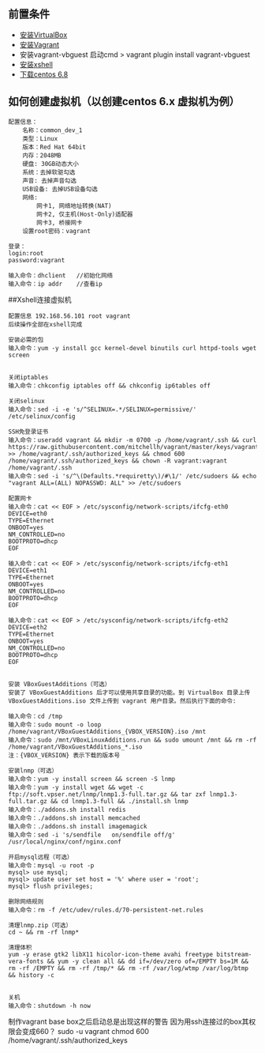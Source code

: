 ## 前置条件
- [安装VirtualBox](http://download.virtualbox.org/virtualbox/5.1.8/VirtualBox-5.1.8-111374-Win.exe)
- [安装Vagrant](https://www.vagrantup.com/downloads.html)
- 安装vagrant-vbguest 启动cmd > vagrant plugin install vagrant-vbguest
- [安装xshell](http://www.netsarang.com/download/down_xsh.html)
- [下载centos 6.8](http://mirrors.163.com/centos/6.8/isos/x86_64/CentOS-6.8-x86_64-minimal.iso)    
    

    
    
## 如何创建虚拟机（以创建centos 6.x 虚拟机为例）
```
配置信息：
    名称：common_dev_1
    类型：Linux
    版本：Red Hat 64bit
    内存：2048MB
    硬盘: 30GB动态大小
    系统：去掉软驱勾选
    声音: 去掉声音勾选
    USB设备: 去掉USB设备勾选
    网络:
        网卡1, 网络地址转换(NAT)
        网卡2, 仅主机(Host-Only)适配器
        网卡3, 桥接网卡
    设置root密码：vagrant

登录：
login:root
password:vagrant

输入命令：dhclient   //初始化网络
输入命令：ip addr    //查看ip
```




##Xshell连接虚拟机
```
配置信息 192.168.56.101 root vagrant
后续操作全部在xshell完成

安装必需的包
输入命令：yum -y install gcc kernel-devel binutils curl httpd-tools wget screen


关闭iptables
输入命令：chkconfig iptables off && chkconfig ip6tables off

关闭selinux
输入命令：sed -i -e 's/^SELINUX=.*/SELINUX=permissive/' /etc/selinux/config

SSH免登录证书
输入命令：useradd vagrant && mkdir -m 0700 -p /home/vagrant/.ssh && curl https://raw.githubusercontent.com/mitchellh/vagrant/master/keys/vagrant.pub >> /home/vagrant/.ssh/authorized_keys && chmod 600 /home/vagrant/.ssh/authorized_keys && chown -R vagrant:vagrant /home/vagrant/.ssh
输入命令：sed -i 's/^\(Defaults.*requiretty\)/#\1/' /etc/sudoers && echo "vagrant ALL=(ALL) NOPASSWD: ALL" >> /etc/sudoers

配置网卡
输入命令：cat << EOF > /etc/sysconfig/network-scripts/ifcfg-eth0
DEVICE=eth0
TYPE=Ethernet
ONBOOT=yes
NM_CONTROLLED=no
BOOTPROTO=dhcp
EOF

输入命令：cat << EOF > /etc/sysconfig/network-scripts/ifcfg-eth1
DEVICE=eth1
TYPE=Ethernet
ONBOOT=yes
NM_CONTROLLED=no
BOOTPROTO=dhcp
EOF

输入命令：cat << EOF > /etc/sysconfig/network-scripts/ifcfg-eth2
DEVICE=eth2
TYPE=Ethernet
ONBOOT=yes
NM_CONTROLLED=no
BOOTPROTO=dhcp
EOF


安装 VBoxGuestAdditions（可选）
安装了 VBoxGuestAdditions 后才可以使用共享目录的功能。到 VirtualBox 目录上传 VBoxGuestAdditions.iso 文件上传到 vagrant 用户目录。然后执行下面的命令:

输入命令：cd /tmp
输入命令：sudo mount -o loop /home/vagrant/VBoxGuestAdditions_{VBOX_VERSION}.iso /mnt
输入命令：sudo /mnt/VBoxLinuxAdditions.run && sudo umount /mnt && rm -rf /home/vagrant/VBoxGuestAdditions_*.iso
注：{VBOX_VERSION} 表示下载的版本号

安装lnmp（可选）
输入命令：yum -y install screen && screen -S lnmp
输入命令：yum -y install wget && wget -c ftp://soft.vpser.net/lnmp/lnmp1.3-full.tar.gz && tar zxf lnmp1.3-full.tar.gz && cd lnmp1.3-full && ./install.sh lnmp
输入命令：./addons.sh install redis 
输入命令：./addons.sh install memcached
输入命令：./addons.sh install imagemagick
输入命令：sed -i 's/sendfile   on/sendfile off/g' /usr/local/nginx/conf/nginx.conf

开启mysql远程（可选）
输入命令：mysql -u root -p
mysql> use mysql; 
mysql> update user set host = '%' where user = 'root';
mysql> flush privileges;

删除网络规则
输入命令：rm -f /etc/udev/rules.d/70-persistent-net.rules

清理lnmp.zip（可选）
cd ~ && rm -rf lnmp*

清理体积
yum -y erase gtk2 libX11 hicolor-icon-theme avahi freetype bitstream-vera-fonts && yum -y clean all && dd if=/dev/zero of=/EMPTY bs=1M && rm -rf /EMPTY && rm -rf /tmp/* && rm -rf /var/log/wtmp /var/log/btmp && history -c


关机
输入命令：shutdown -h now
```


制作vagrant base box之后启动总是出现这样的警告
因为用ssh连接过的box其权限会变成660？
sudo -u vagrant chmod 600 /home/vagrant/.ssh/authorized_keys